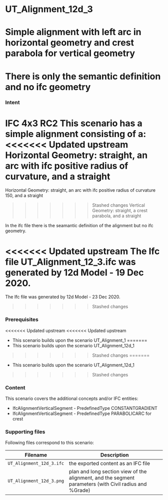 
# UT_Alignment_12d_3
# Simple alignment with left arc in horizontal geometry and crest parabola for vertical geometry
# There is only the semantic definition and no ifc geometry 

### Intent

IFC 4x3 RC2
This scenario has a simple alignment consisting of a:
<<<<<<< Updated upstream
 Horizontal Geometry: straight, an arc with ifc positive radius of curvature, and a straight
=======
 Horizontal Geometry: straight, an arc with ifc positive radius of curvature 150, and a straight
>>>>>>> Stashed changes
 Vertical Geometry:   straight, a crest parabola, and a straight

In the ifc file there is the seamantic definition of the alignment but no ifc geometry.

<<<<<<< Updated upstream
The Ifc file UT_Alignment_12_3.ifc was generated by 12d Model - 19 Dec 2020. 
=======
The Ifc file was generated by 12d Model - 23 Dec 2020. 
>>>>>>> Stashed changes


### Prerequisites

<<<<<<< Updated upstream
<<<<<<< Updated upstream
- This scenario builds upon the scenario UT_Alignment_1
=======
- This scenario builds upon the scenario UT_Alignment_12d_1
>>>>>>> Stashed changes
=======
- This scenario builds upon the scenario UT_Alignment_12d_1
>>>>>>> Stashed changes

### Content

This scenario covers the additional concepts and/or IFC entities:

- IfcAlignmentVerticalSegment - PredefinedType CONSTANTGRADIENT
- IfcAlignmentVerticalSegment - PredefinedType PARABOLICARC for crest

### Supporting files

Following files correspond to this scenario:

| Filename                           | Description                                                                                            |
|------------------------------------|--------------------------------------------------------------------------------------------------------|
| `UT_Alignment_12d_3.ifc`           | the exported content as an IFC file                                                                    |
| `UT_Alignment_12d_3.png`           | plan and long section view of the alignment, and the segment parameters (with Civil radius and %Grade) |


